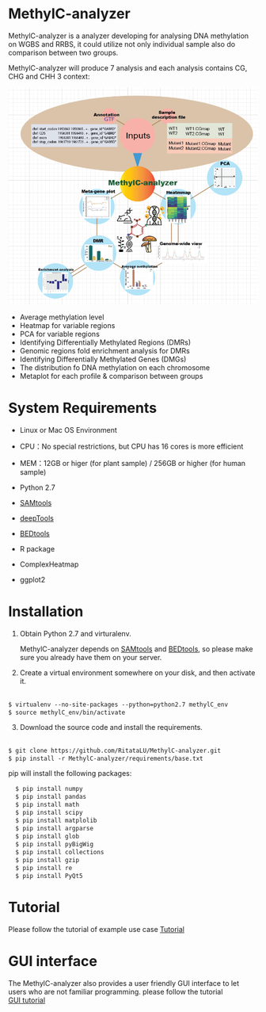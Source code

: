 
# MethylC-analyzer

MethylC-analyzer is a analyzer developing for analysing DNA methylation on WGBS and RRBS, it could utilize not only individual sample also do comparison between two groups.
 
MethylC-analyzer will produce 7 analysis and each analysis contains CG, CHG and CHH 3 context:

![MethylC-analyzer Flow](https://github.com/RitataLU/MethylC-analyzer/blob/master/MethylC-analyzer_main.png)

* Average methylation level
* Heatmap for variable regions 
* PCA for variable regions 
* Identifying Differentially Methylated Regions (DMRs)
* Genomic regions fold enrichment analysis for DMRs 
* Identifying Differentially Methylated Genes (DMGs)
* The distribution fo DNA methylation on each chromosome
* Metaplot for each profile & comparison between groups 

# <a name="SystemRequirements"></a>System Requirements
* Linux or Mac OS Environment
* CPU：No special restrictions, but CPU has 16 cores is more efficient

* MEM：12GB or higer (for plant sample) / 256GB or higher (for human sample)

* Python 2.7
* [SAMtools](http://www.htslib.org/)
* [deepTools](https://deeptools.readthedocs.org/)
* [BEDtools](http://bedtools.readthedocs.org/)
* R package
* ComplexHeatmap
* ggplot2


# Installation

1. Obtain Python 2.7 and virturalenv.

    MethylC-analyzer depends on [SAMtools](http://www.htslib.org/) and
    [BEDtools](http://bedtools.readthedocs.org/), so please make sure you
    already have them on your server.

    
2. Create a virtual environment somewhere on your disk, and then activate it.

  ```

  $ virtualenv --no-site-packages --python=python2.7 methylC_env
  $ source methylC_env/bin/activate

 ```
3. Download the source code and install the requirements.

  ```

  $ git clone https://github.com/RitataLU/MethylC-analyzer.git
  $ pip install -r MethylC-analyzer/requirements/base.txt
 ```

pip will install the following packages: 

```    
  $ pip install numpy
  $ pip install pandas
  $ pip install math
  $ pip install scipy
  $ pip install matplolib
  $ pip install argparse
  $ pip install glob
  $ pip install pyBigWig
  $ pip install collections
  $ pip install gzip
  $ pip install re
  $ pip install PyQt5
```  

# Tutorial 
Please follow the tutorial of example use case
[Tutorial](https://github.com/RitataLU/ATACgraph/blob/master/Tutorial.md)

  
# GUI interface
  
The MethylC-analyzer also provides a user friendly GUI interface to let users who are not familiar programming.
please follow the tutorial   
[GUI tutorial](https://github.com/RitataLU/MethylC-analyzer/blob/master/GUI_Tutorial.md)

  
  
  
	

